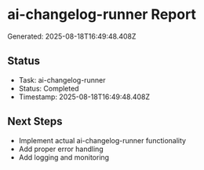 # ai-changelog-runner Report

Generated: 2025-08-18T16:49:48.408Z

## Status
- Task: ai-changelog-runner
- Status: Completed
- Timestamp: 2025-08-18T16:49:48.408Z

## Next Steps
- Implement actual ai-changelog-runner functionality
- Add proper error handling
- Add logging and monitoring
